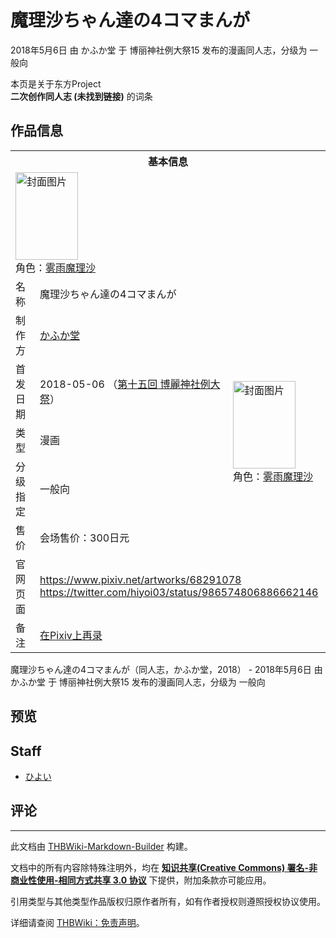 # 魔理沙ちゃん達の4コマまんが

<!-- source html: G:\repos\THBWiki-Markdown-Builder\THBWikiMarkdown\Temp\main\8\8e\ns0%3A%E9%AD%94%E7%90%86%E6%B2%99%E3%81%A1%E3%82%83%E3%82%93%E9%81%94%E3%81%AE4%E3%82%B3%E3%83%9E%E3%81%BE%E3%82%93%E3%81%8C.html -->

2018年5月6日 由 かふか堂 于 博丽神社例大祭15 发布的漫画同人志，分级为 一般向

本页是关于东方Project  
 **二次创作同人志 (未找到链接)** 的词条
## 作品信息

<table><tbody><tr><th colspan="3">基本信息</th></tr><tr><td class="cover-artwork-mobile" colspan="2"><a href="./文件-魔理沙ちゃん達の4コマまんが封面.jpg.md" class="image" title="封面图片"><img alt="封面图片" src="https://upload.thwiki.cc/thumb/2/25/%E9%AD%94%E7%90%86%E6%B2%99%E3%81%A1%E3%82%83%E3%82%93%E9%81%94%E3%81%AE4%E3%82%B3%E3%83%9E%E3%81%BE%E3%82%93%E3%81%8C%E5%B0%81%E9%9D%A2.jpg/100px-%E9%AD%94%E7%90%86%E6%B2%99%E3%81%A1%E3%82%83%E3%82%93%E9%81%94%E3%81%AE4%E3%82%B3%E3%83%9E%E3%81%BE%E3%82%93%E3%81%8C%E5%B0%81%E9%9D%A2.jpg" decoding="async" loading="lazy" width="100" height="140" srcset="https://upload.thwiki.cc/thumb/2/25/%E9%AD%94%E7%90%86%E6%B2%99%E3%81%A1%E3%82%83%E3%82%93%E9%81%94%E3%81%AE4%E3%82%B3%E3%83%9E%E3%81%BE%E3%82%93%E3%81%8C%E5%B0%81%E9%9D%A2.jpg/149px-%E9%AD%94%E7%90%86%E6%B2%99%E3%81%A1%E3%82%83%E3%82%93%E9%81%94%E3%81%AE4%E3%82%B3%E3%83%9E%E3%81%BE%E3%82%93%E3%81%8C%E5%B0%81%E9%9D%A2.jpg 1.5x, https://upload.thwiki.cc/thumb/2/25/%E9%AD%94%E7%90%86%E6%B2%99%E3%81%A1%E3%82%83%E3%82%93%E9%81%94%E3%81%AE4%E3%82%B3%E3%83%9E%E3%81%BE%E3%82%93%E3%81%8C%E5%B0%81%E9%9D%A2.jpg/199px-%E9%AD%94%E7%90%86%E6%B2%99%E3%81%A1%E3%82%83%E3%82%93%E9%81%94%E3%81%AE4%E3%82%B3%E3%83%9E%E3%81%BE%E3%82%93%E3%81%8C%E5%B0%81%E9%9D%A2.jpg 2x" data-file-width="545" data-file-height="765"></a><div class="cover-char">角色：<a href="./雾雨魔理沙.md" title="雾雨魔理沙">雾雨魔理沙</a></div></td>
</tr><tr><td class="label">名称</td><td colspan="2"> 魔理沙ちゃん達の4コマまんが </td></tr><tr><td class="label">制作方</td><td><a href="./かふか堂.md" title="かふか堂">かふか堂</a></td><td class="cover-artwork" rowspan="5" style="min-width:140px;"><a href="./文件-魔理沙ちゃん達の4コマまんが封面.jpg.md" class="image" title="封面图片"><img alt="封面图片" src="https://upload.thwiki.cc/thumb/2/25/%E9%AD%94%E7%90%86%E6%B2%99%E3%81%A1%E3%82%83%E3%82%93%E9%81%94%E3%81%AE4%E3%82%B3%E3%83%9E%E3%81%BE%E3%82%93%E3%81%8C%E5%B0%81%E9%9D%A2.jpg/100px-%E9%AD%94%E7%90%86%E6%B2%99%E3%81%A1%E3%82%83%E3%82%93%E9%81%94%E3%81%AE4%E3%82%B3%E3%83%9E%E3%81%BE%E3%82%93%E3%81%8C%E5%B0%81%E9%9D%A2.jpg" decoding="async" loading="lazy" width="100" height="140" srcset="https://upload.thwiki.cc/thumb/2/25/%E9%AD%94%E7%90%86%E6%B2%99%E3%81%A1%E3%82%83%E3%82%93%E9%81%94%E3%81%AE4%E3%82%B3%E3%83%9E%E3%81%BE%E3%82%93%E3%81%8C%E5%B0%81%E9%9D%A2.jpg/149px-%E9%AD%94%E7%90%86%E6%B2%99%E3%81%A1%E3%82%83%E3%82%93%E9%81%94%E3%81%AE4%E3%82%B3%E3%83%9E%E3%81%BE%E3%82%93%E3%81%8C%E5%B0%81%E9%9D%A2.jpg 1.5x, https://upload.thwiki.cc/thumb/2/25/%E9%AD%94%E7%90%86%E6%B2%99%E3%81%A1%E3%82%83%E3%82%93%E9%81%94%E3%81%AE4%E3%82%B3%E3%83%9E%E3%81%BE%E3%82%93%E3%81%8C%E5%B0%81%E9%9D%A2.jpg/199px-%E9%AD%94%E7%90%86%E6%B2%99%E3%81%A1%E3%82%83%E3%82%93%E9%81%94%E3%81%AE4%E3%82%B3%E3%83%9E%E3%81%BE%E3%82%93%E3%81%8C%E5%B0%81%E9%9D%A2.jpg 2x" data-file-width="545" data-file-height="765"></a><div class="cover-char">角色：<a href="./雾雨魔理沙.md" title="雾雨魔理沙">雾雨魔理沙</a></div></td>
</tr><tr><td class="label">首发日期</td><td>2018-05-06&#160;（<a href="/展会作品列表?e=%E5%8D%9A%E4%B8%BD%E7%A5%9E%E7%A4%BE%E4%BE%8B%E5%A4%A7%E7%A5%AD%2315">第十五回 博麗神社例大祭</a>）</td></tr><tr><td class="label">类型</td><td>漫画</td></tr><tr><td class="label">分级指定</td><td>一般向</td></tr><tr><td class="label">售价</td><td>会场售价：300日元</td></tr>
<tr><td class="label">官网页面</td><td colspan="2"><a rel="nofollow" class="external free" href="https://www.pixiv.net/artworks/68291078">https://www.pixiv.net/artworks/68291078</a><br><a rel="nofollow" class="external free" href="https://twitter.com/hiyoi03/status/986574806886662146">https://twitter.com/hiyoi03/status/986574806886662146</a></td></tr><tr><td class="label">备注</td><td colspan="2"><a href="https://www.pixiv.net/artworks/79865578" class="extiw" title="p:79865578">在Pixiv上再录</a></td></tr></tbody></table>

魔理沙ちゃん達の4コマまんが（同人志，かふか堂，2018） - 2018年5月6日 由 かふか堂 于 博丽神社例大祭15 发布的漫画同人志，分级为 一般向
## 预览
## Staff
- [ひよい](./ひよい.md)

## 评论




---

此文档由 [THBWiki-Markdown-Builder](https://github.com/Delsin-Yu/THBWiki-Markdown-Builder) 构建。

文档中的所有内容除特殊注明外，均在 [**知识共享(Creative Commons) 署名-非商业性使用-相同方式共享 3.0 协议**](https://creativecommons.org/licenses/by-sa/3.0/deed.zh-hans) 下提供，附加条款亦可能应用。

引用类型与其他类型作品版权归原作者所有，如有作者授权则遵照授权协议使用。

详细请查阅 [THBWiki：免责声明](https://thbwiki.cc/THBWiki:%E5%85%8D%E8%B4%A3%E5%A3%B0%E6%98%8E)。

